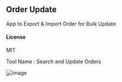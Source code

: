 ## Order Update

App to Export & Import Order for Bulk Update

#### License

MIT

Tool Name : Search and Update Orders

![image](https://user-images.githubusercontent.com/21685886/210619808-b3c36f16-4db6-46b2-8e5d-7904f96719fc.png)
